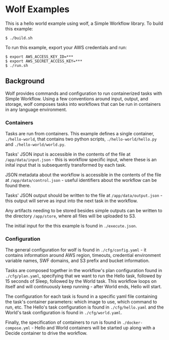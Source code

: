 # Wolf Examples

This is a hello world example using wolf, a Simple Workflow
library. To build this example:

    $ ./build.sh

To run this example, export your AWS credentials and run:

    $ export AWS_ACCESS_KEY_ID=***
    $ export AWS_SECRET_ACCESS_KEY=***
    $ ./run.sh

## Background

Wolf provides commands and configuration to run containerized tasks
with Simple Workflow. Using a few conventions around input, output,
and storage, wolf composes tasks into workflows that can be run in
containers in any language environment.

### Containers

Tasks are run from containers. This example defines a single
container, `./hello-world`, that contains two python scripts,
`./hello-world/hello.py` and `./hello-world/world.py`.

Tasks' JSON input is accessible in the contents of the file at
`/app/data/input.json` - this is workflow specific input, where these
is an inital input that is subsequently transformed by each task.

JSON metadata about the workflow is accessible in the contents of the
file at `/app/data/control.json` - useful identifiers about the
workflow can be found there.

Tasks' JSON output should be written to the file at
`/app/data/output.json` - this output will serve as input into the
next task in the workflow.

Any artifacts needing to be stored besides simple outputs can be
written to the directory `/app/store`, where all files will be
uploaded to S3.

The initial input for the this example is found in `./execute.json`.

### Configuration

The general configuration for wolf is found in `./cfg/config.yaml` -
it contains information around AWS region, timeouts, credential
environment variable names, SWF domains, and S3 prefix and bucket
information.

Tasks are composed together in the workflow's plan configuration found
in `./cfg/plan.yaml`, specifying that we want to run the Hello task,
followed by 15 seconds of Sleep, followed by the World task. This
workflow loops on itself and will continuously keep running - after
World ends, Hello will start.

The configuration for each task is found in a specific yaml file
containing the task's container parameters: which image to use, which
command to run, etc. The Hello's task configuration is found in
`./cfg/hello.yaml` and the World's task configuration is found in
`./cfg/world.yaml`.

Finally, the specification of containers to run is found in
`./docker-compose.yml` - Hello and World containers will be started up
along with a Decide container to drive the workflow.
